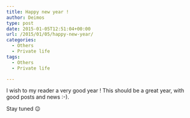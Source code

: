 ```yaml
---
title: Happy new year !
author: Deimos
type: post
date: 2015-01-05T12:51:04+00:00
url: /2015/01/05/happy-new-year/
categories:
  - Others
  - Private life
tags:
  - Others
  - Private life

---
```


I wish to my reader a very good year ! This should be a great year, with good posts and news :-).

Stay tuned 😉